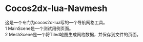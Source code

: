 # Cocos2dx-lua-Navmesh
这是一个专门为cocos2d-lua写的一个导航网格工具。<br/>
1 MainScene是一个测试用例页面。<br/>
2 MeshScene是一个将Tiled地图生成网格数据，并保存到文件的页面。
